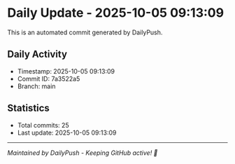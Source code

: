 # Daily Update - 2025-10-05 09:13:09

This is an automated commit generated by DailyPush.

## Daily Activity
- Timestamp: 2025-10-05 09:13:09
- Commit ID: 7a3522a5
- Branch: main

## Statistics
- Total commits: 25
- Last update: 2025-10-05 09:13:09

---
*Maintained by DailyPush - Keeping GitHub active! 🚀*
